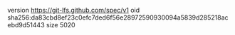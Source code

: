 version https://git-lfs.github.com/spec/v1
oid sha256:da83cbd8ef23c0efc7ded6f56e28972590930094a5839d285218acebd9d51443
size 5020

